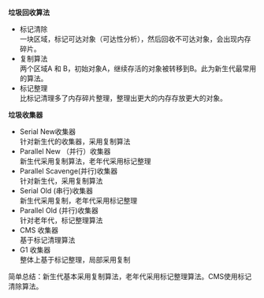 **垃圾回收算法**
* 标记清除 <br>
一块区域，标记可达对象（可达性分析），然后回收不可达对象，会出现内存碎片。 <br>
* 复制算法 <br>
两个区域A 和 B，初始对象A，继续存活的对象被转移到B。此为新生代最常用的算法。<br>
* 标记整理 <br>
比标记清理多了内存碎片整理，整理出更大的内存存放更大的对象。 <br>

**垃圾收集器**
* Serial New收集器 <br>
针对新生代的收集器，采用复制算法 <br>
* Parallel New （并行）收集器 <br>
新生代采用复制算法，老年代采用标记整理 <br>
* Parallel Scavenge(并行)收集器 <br>
针对新生代，采用复制算法 <br>
* Serial Old (串行)收集器 <br>
新生代采用复制，老年代采用标记整理 <br>
* Parallel Old (并行)收集器 <br>
针对老年代，标记整理算法<br>
* CMS 收集器 <br>
基于标记清理算法 <br>
* G1 收集器 <br>
整体上基于标记整理，局部采用复制 <br>

简单总结：新生代基本采用复制算法，老年代采用标记整理算法。CMS使用标记清除算法。<br>

